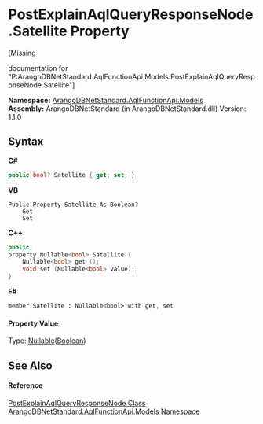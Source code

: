 # PostExplainAqlQueryResponseNode.Satellite Property 
 

\[Missing <summary> documentation for "P:ArangoDBNetStandard.AqlFunctionApi.Models.PostExplainAqlQueryResponseNode.Satellite"\]

**Namespace:**&nbsp;<a href="e03acbe1-782e-533e-7ffe-cd51613ed54f">ArangoDBNetStandard.AqlFunctionApi.Models</a><br />**Assembly:**&nbsp;ArangoDBNetStandard (in ArangoDBNetStandard.dll) Version: 1.1.0

## Syntax

**C#**<br />
``` C#
public bool? Satellite { get; set; }
```

**VB**<br />
``` VB
Public Property Satellite As Boolean?
	Get
	Set
```

**C++**<br />
``` C++
public:
property Nullable<bool> Satellite {
	Nullable<bool> get ();
	void set (Nullable<bool> value);
}
```

**F#**<br />
``` F#
member Satellite : Nullable<bool> with get, set

```


#### Property Value
Type: <a href="https://docs.microsoft.com/dotnet/api/system.nullable-1" target="_blank" rel="noopener noreferrer">Nullable</a>(<a href="https://docs.microsoft.com/dotnet/api/system.boolean" target="_blank" rel="noopener noreferrer">Boolean</a>)

## See Also


#### Reference
<a href="8ccd29c8-ace5-8e11-a90e-77eec02862c6">PostExplainAqlQueryResponseNode Class</a><br /><a href="e03acbe1-782e-533e-7ffe-cd51613ed54f">ArangoDBNetStandard.AqlFunctionApi.Models Namespace</a><br />